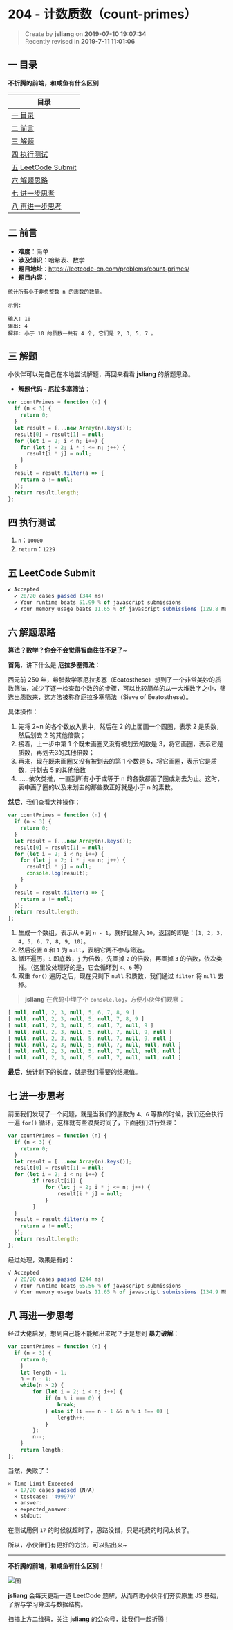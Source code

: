 204 - 计数质数（count-primes）
===

> Create by **jsliang** on **2019-07-10 19:07:34**  
> Recently revised in **2019-7-11 11:01:06**

## <a name="chapter-one" id="chapter-one">一 目录</a>

**不折腾的前端，和咸鱼有什么区别**

| 目录 |
| --- | 
| [一 目录](#chapter-one) | 
| [二 前言](#chapter-two) |
| [三 解题](#chapter-three) |
| [四 执行测试](#chapter-four) |
| [五 LeetCode Submit](#chapter-five) |
| [六 解题思路](#chapter-six) |
| [七 进一步思考](#chapter-seven) |
| [八 再进一步思考](#chapter-eight) |

## <a name="chapter-two" id="chapter-two">二 前言</a>



* **难度**：简单
* **涉及知识**：哈希表、数学
* **题目地址**：https://leetcode-cn.com/problems/count-primes/
* **题目内容**：

```
统计所有小于非负整数 n 的质数的数量。

示例:

输入: 10
输出: 4
解释: 小于 10 的质数一共有 4 个, 它们是 2, 3, 5, 7 。
```

## <a name="chapter-three" id="chapter-three">三 解题</a>



小伙伴可以先自己在本地尝试解题，再回来看看 **jsliang** 的解题思路。

* **解题代码 - 厄拉多塞筛法**：

```js
var countPrimes = function (n) {
  if (n < 3) {
    return 0;
  }
  let result = [...new Array(n).keys()];
  result[0] = result[1] = null;
  for (let i = 2; i < n; i++) {
    for (let j = 2; i * j <= n; j++) {
      result[i * j] = null;
    }
  }
  result = result.filter(a => {
    return a != null;
  });
  return result.length;
};
```

## <a name="chapter-four" id="chapter-four">四 执行测试</a>



1. `n`：`10000`
2. `return`：`1229`

## <a name="chapter-five" id="chapter-five">五 LeetCode Submit</a>



```js
✔ Accepted
  ✔ 20/20 cases passed (344 ms)
  ✔ Your runtime beats 51.99 % of javascript submissions
  ✔ Your memory usage beats 11.65 % of javascript submissions (129.8 MB)
```

## <a name="chapter-six" id="chapter-six">六 解题思路</a>



**算法？数学？你会不会觉得智商往往不足了**~

**首先**，讲下什么是 **厄拉多塞筛法**：

西元前 250 年，希腊数学家厄拉多塞（Eeatosthese）想到了一个非常美妙的质数筛法，减少了逐一检查每个数的的步骤，可以比较简单的从一大堆数字之中，筛选出质数来，这方法被称作厄拉多塞筛法（Sieve of Eeatosthese）。

具体操作：

1. 先将 2~n 的各个数放入表中，然后在 2 的上面画一个圆圈，表示 2 是质数，然后划去 2 的其他倍数；
2. 接着，上一步中第 1 个既未画圈又没有被划去的数是 3，将它画圈，表示它是质数，再划去3的其他倍数；
3. 再来，现在既未画圈又没有被划去的第 1 个数是 5，将它画圈，表示它是质数，并划去 5 的其他倍数
4. ……依次类推，一直到所有小于或等于 n 的各数都画了圈或划去为止。这时，表中画了圈的以及未划去的那些数正好就是小于 n 的素数。

**然后**，我们查看大神操作：

```js
var countPrimes = function (n) {
  if (n < 3) {
    return 0;
  }
  let result = [...new Array(n).keys()];
  result[0] = result[1] = null;
  for (let i = 2; i < n; i++) {
    for (let j = 2; i * j <= n; j++) {
      result[i * j] = null;
      console.log(result);
    }
  }
  result = result.filter(a => {
    return a != null;
  });
  return result.length;
};
```

1. 生成一个数组，表示从 `0` 到 `n - 1`，就好比输入 `10`，返回的即是：`[1, 2, 3, 4, 5, 6, 7, 8, 9, 10]`。
2. 然后设置 `0` 和 `1` 为 `null`，表明它两不参与筛选。
3. 循环遍历，`i` 即底数，`j` 为倍数，先画掉 `2` 的倍数，再画掉 `3` 的倍数，依次类推。（这里没处理好的是，它会循环到 `4`、`6` 等）
4. 双重 `for()` 遍历之后，现在只剩下 `null` 和质数，我们通过 `filter` 将 `null` 去掉。

> **jsliang** 在代码中埋了个 `console.log`，方便小伙伴们观察：

```js
[ null, null, 2, 3, null, 5, 6, 7, 8, 9 ]
[ null, null, 2, 3, null, 5, null, 7, 8, 9 ]
[ null, null, 2, 3, null, 5, null, 7, null, 9 ]
[ null, null, 2, 3, null, 5, null, 7, null, 9, null ]
[ null, null, 2, 3, null, 5, null, 7, null, 9, null ]
[ null, null, 2, 3, null, 5, null, 7, null, null, null ]
[ null, null, 2, 3, null, 5, null, 7, null, null, null ]
[ null, null, 2, 3, null, 5, null, 7, null, null, null ]
```

**最后**，统计剩下的长度，就是我们需要的结果值。

## <a name="chapter-seven" id="chapter-seven">七 进一步思考</a>



前面我们发现了一个问题，就是当我们的底数为 `4`、`6` 等数的时候，我们还会执行一遍 `for()` 循环，这样就有些浪费时间了，下面我们进行处理：

```js
var countPrimes = function (n) {
  if (n < 3) {
    return 0;
  }
  let result = [...new Array(n).keys()];
  result[0] = result[1] = null;
  for (let i = 2; i < n; i++) {
		if (result[i]) {
			for (let j = 2; i * j <= n; j++) {
				result[i * j] = null;
			}
		}
  }
  result = result.filter(a => {
    return a != null;
  });
  return result.length;
};
```

经过处理，效果是有的：

```js
√ Accepted
  √ 20/20 cases passed (244 ms)
  √ Your runtime beats 65.56 % of javascript submissions
  √ Your memory usage beats 11.65 % of javascript submissions (134.9 MB)
```

## <a name="chapter-eight" id="chapter-eight">八 再进一步思考</a>



经过大佬启发，想到自己能不能解出来呢？于是想到 **暴力破解**：

```js
var countPrimes = function (n) {
  if (n < 3) {
    return 0;
	}
	let length = 1;
	n = n - 1;
	while(n > 2) {
		for (let i = 2; i < n; i++) {
			if (n % i === 0) {
				break;
			} else if (i === n - 1 && n % i !== 0) {
				length++;
			}
		};
		n--;
	}
	return length;
};
```

当然，失败了：

```js
× Time Limit Exceeded
  × 17/20 cases passed (N/A)
  × testcase: '499979'
  × answer: 
  × expected_answer: 
  × stdout:
```

在测试用例 `17` 的时候就超时了，思路没错，只是耗费的时间太长了。

所以，小伙伴们有更好的方法，可以贴出来~

---

**不折腾的前端，和咸鱼有什么区别！**

![图](../../../public-repertory/img/z-small-wechat-public-address.jpg)

**jsliang** 会每天更新一道 LeetCode 题解，从而帮助小伙伴们夯实原生 JS 基础，了解与学习算法与数据结构。

扫描上方二维码，关注 **jsliang** 的公众号，让我们一起折腾！

